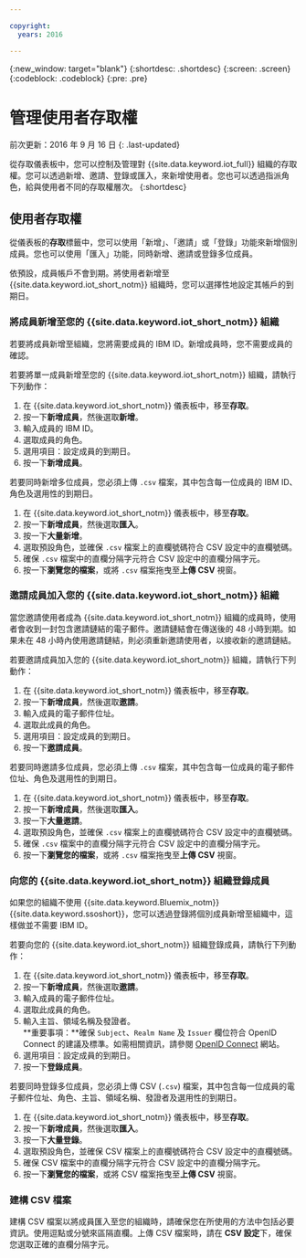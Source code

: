 ```yaml
---

copyright:
  years: 2016

---
```


{:new_window: target="blank"}
{:shortdesc: .shortdesc}
{:screen: .screen}
{:codeblock: .codeblock}
{:pre: .pre}

# 管理使用者存取權
前次更新：2016 年 9 月 16 日
{: .last-updated}

從存取儀表板中，您可以控制及管理對 {{site.data.keyword.iot_full}} 組織的存取權。您可以透過新增、邀請、登錄或匯入，來新增使用者。您也可以透過指派角色，給與使用者不同的存取權層次。
{:shortdesc}

## 使用者存取權

從儀表板的**存取**標籤中，您可以使用「新增」、「邀請」或「登錄」功能來新增個別成員。您也可以使用「匯入」功能，同時新增、邀請或登錄多位成員。

依預設，成員帳戶不會到期。將使用者新增至 {{site.data.keyword.iot_short_notm}} 組織時，您可以選擇性地設定其帳戶的到期日。

### 將成員新增至您的 {{site.data.keyword.iot_short_notm}} 組織

若要將成員新增至組織，您將需要成員的 IBM ID。新增成員時，您不需要成員的確認。

若要將單一成員新增至您的 {{site.data.keyword.iot_short_notm}} 組織，請執行下列動作：
1. 在 {{site.data.keyword.iot_short_notm}} 儀表板中，移至**存取**。
2. 按一下**新增成員**，然後選取**新增**。
3. 輸入成員的 IBM ID。
4. 選取成員的角色。
5. 選用項目：設定成員的到期日。
6. 按一下**新增成員**。

若要同時新增多位成員，您必須上傳 `.csv` 檔案，其中包含每一位成員的 IBM ID、角色及選用性的到期日。
1. 在 {{site.data.keyword.iot_short_notm}} 儀表板中，移至**存取**。
2. 按一下**新增成員**，然後選取**匯入**。
3. 按一下**大量新增**。
4. 選取預設角色，並確保 `.csv` 檔案上的直欄號碼符合 CSV 設定中的直欄號碼。
5. 確保 `.csv` 檔案中的直欄分隔字元符合 CSV 設定中的直欄分隔字元。
6. 按一下**瀏覽您的檔案**，或將 `.csv` 檔案拖曳至**上傳 CSV** 視窗。

### 邀請成員加入您的 {{site.data.keyword.iot_short_notm}} 組織

當您邀請使用者成為 {{site.data.keyword.iot_short_notm}} 組織的成員時，使用者會收到一封包含邀請鏈結的電子郵件。邀請鏈結會在傳送後的 48 小時到期。如果未在 48 小時內使用邀請鏈結，則必須重新邀請使用者，以接收新的邀請鏈結。

若要邀請成員加入您的 {{site.data.keyword.iot_short_notm}} 組織，請執行下列動作：
1. 在 {{site.data.keyword.iot_short_notm}} 儀表板中，移至**存取**。
2. 按一下**新增成員**，然後選取**邀請**。
3. 輸入成員的電子郵件位址。
4. 選取此成員的角色。
5. 選用項目：設定成員的到期日。
6. 按一下**邀請成員**。

若要同時邀請多位成員，您必須上傳 `.csv` 檔案，其中包含每一位成員的電子郵件位址、角色及選用性的到期日。
1. 在 {{site.data.keyword.iot_short_notm}} 儀表板中，移至**存取**。
2. 按一下**新增成員**，然後選取**匯入**。
3. 按一下**大量邀請**。
4. 選取預設角色，並確保 `.csv` 檔案上的直欄號碼符合 CSV 設定中的直欄號碼。
5. 確保 `.csv` 檔案中的直欄分隔字元符合 CSV 設定中的直欄分隔字元。
6. 按一下**瀏覽您的檔案**，或將 `.csv` 檔案拖曳至**上傳 CSV** 視窗。

### 向您的 {{site.data.keyword.iot_short_notm}} 組織登錄成員

如果您的組織不使用 {{site.data.keyword.Bluemix_notm}} {{site.data.keyword.ssoshort}}，您可以透過登錄將個別成員新增至組織中，這樣做並不需要 IBM ID。

若要向您的 {{site.data.keyword.iot_short_notm}} 組織登錄成員，請執行下列動作：
1. 在 {{site.data.keyword.iot_short_notm}} 儀表板中，移至**存取**。
2. 按一下**新增成員**，然後選取**邀請**。
3. 輸入成員的電子郵件位址。
4. 選取此成員的角色。
5. 輸入主旨、領域名稱及發證者。  
   **重要事項：**確保 `Subject`、`Realm Name` 及 `Issuer` 欄位符合 OpenID Connect 的建議及標準。如需相關資訊，請參閱 [OpenID Connect](http://openid.net/connect/) 網站。
6. 選用項目：設定成員的到期日。
7. 按一下**登錄成員**。

若要同時登錄多位成員，您必須上傳 CSV (`.csv`) 檔案，其中包含每一位成員的電子郵件位址、角色、主旨、領域名稱、發證者及選用性的到期日。
1. 在 {{site.data.keyword.iot_short_notm}} 儀表板中，移至**存取**。
2. 按一下**新增成員**，然後選取**匯入**。
3. 按一下**大量登錄**。
4. 選取預設角色，並確保 CSV 檔案上的直欄號碼符合 CSV 設定中的直欄號碼。
5. 確保 CSV 檔案中的直欄分隔字元符合 CSV 設定中的直欄分隔字元。
6. 按一下**瀏覽您的檔案**，或將 CSV 檔案拖曳至**上傳 CSV** 視窗。

### 建構 CSV 檔案

建構 CSV 檔案以將成員匯入至您的組織時，請確保您在所使用的方法中包括必要資訊。使用逗點或分號來區隔直欄。上傳 CSV 檔案時，請在 **CSV 設定**下，確保您選取正確的直欄分隔字元。
